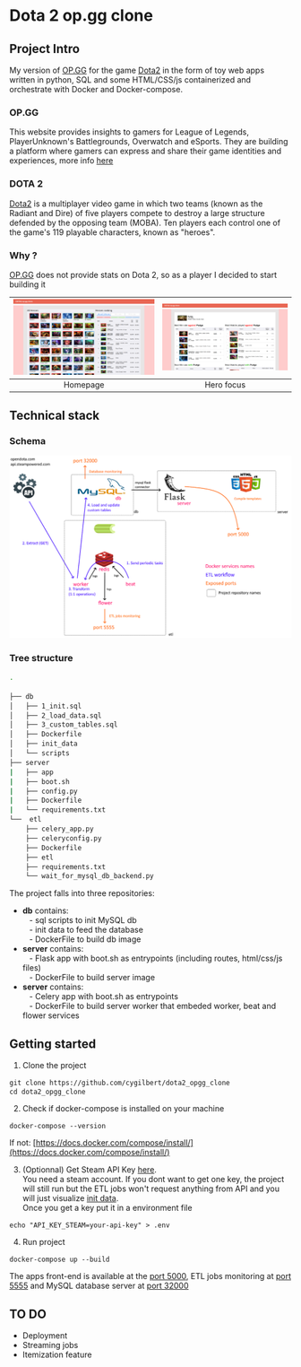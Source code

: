 # Dota 2 op.gg clone

## Project Intro

My version of [OP.GG](https://www.op.gg/champion/statistics) for the game [Dota2](https://en.dota2.com/) in the form of toy web apps written in python, SQL and some HTML/CSS/js containerized and orchestrate with Docker and Docker-compose.

### OP.GG
This website provides insights to gamers for League of Legends, PlayerUnknown's Battlegrounds, Overwatch and eSports. They are building a platform where gamers can express and share their game identities and experiences, more info [here](https://www.op.gg/about/)

### DOTA 2
[Dota2](https://en.dota2.com/) is a multiplayer video game in which two teams (known as the Radiant and Dire) of five players compete to destroy a large structure defended by the opposing team (MOBA). Ten players each control one of the game's 119 playable characters, known as "heroes".

### Why ?
[OP.GG](https://www.op.gg/champion/statistics) does not provide stats on Dota 2, so as a player I decided to start building it

![](assets/homepage.png)   |  ![](assets/focus.png)
:-------------------------:|:-------------------------:
 Homepage |  Hero focus
## Technical stack

### Schema
![](assets/dota2_opgg_clone_stack.png)

### Tree structure
```bash
.

├── db
│   ├── 1_init.sql
│   ├── 2_load_data.sql
│   ├── 3_custom_tables.sql
│   ├── Dockerfile
│   ├── init_data
│   └── scripts
├── server
|   ├── app
|   ├── boot.sh
|   ├── config.py
|   ├── Dockerfile
|   └── requirements.txt
└──  etl
    ├── celery_app.py
    ├── celeryconfig.py
    ├── Dockerfile
    ├── etl
    ├── requirements.txt
    └── wait_for_mysql_db_backend.py

```

The project falls into three repositories:  
* <b>db</b> contains:  
&nbsp;&nbsp;&nbsp;- sql scripts to init MySQL db  
&nbsp;&nbsp;&nbsp;- init data to feed the database    
&nbsp;&nbsp;&nbsp;- DockerFile to build db image  
* <b>server</b> contains:  
&nbsp;&nbsp;&nbsp;- Flask app with boot.sh as entrypoints (including routes, html/css/js files)   
&nbsp;&nbsp;&nbsp;- DockerFile to build server image  
* <b>server</b> contains:  
&nbsp;&nbsp;&nbsp;- Celery app with boot.sh as entrypoints  
&nbsp;&nbsp;&nbsp;- DockerFile to build server worker that embeded worker, beat and flower services 


## Getting started

1. Clone the project
```
git clone https://github.com/cygilbert/dota2_opgg_clone
cd dota2_opgg_clone
```
2. Check if docker-compose is installed on your machine
```
docker-compose --version
```
If not: [https://docs.docker.com/compose/install/](https://docs.docker.com/compose/install/)  


3. (Optionnal) Get Steam API Key [here](https://steamcommunity.com/login/home/?goto=%2Fdev%2Fapikey).  
You need a steam account. If you dont want to get one key, the project will still run but the ETL jobs won't request anything from API and you will just visualize [init data](db/init_data).  
Once you get a key put it in a environment file
```
echo "API_KEY_STEAM=your-api-key" > .env
```
4. Run project
```
docker-compose up --build
```

The apps front-end is available at the [port 5000](localhost:5000/), ETL jobs monitoring at [port 5555](localhost:5555/) and MySQL database server at [port 32000](localhost:32000/) 

## TO DO
- Deployment
- Streaming jobs
- Itemization feature